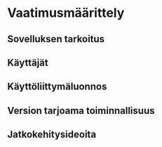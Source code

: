 # Vaatimusmäärittely

## Sovelluksen tarkoitus

## Käyttäjät

## Käyttöliittymäluonnos

## Version tarjoama toiminnallisuus

## Jatkokehitysideoita
